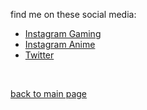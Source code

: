 find me on these social media:
- <a href="https://instagram.com/motzey___"> Instagram Gaming </a>
- <a href="https://instagram.com/mottsui"> Instagram Anime </a>
- <a href="https://twitter.com/motzey___"> Twitter </a>
<br>

<a href="https://github.com/404-MotzeyNotFound"> back to main page </a>
